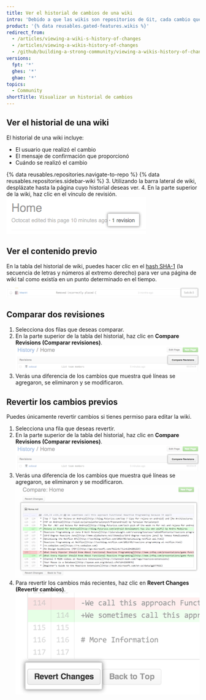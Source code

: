 ```yaml
---
title: Ver el historial de cambios de una wiki
intro: 'Debido a que las wikis son repositorios de Git, cada cambio que realices es una confirmación que puedes ver.'
product: '{% data reusables.gated-features.wikis %}'
redirect_from:
  - /articles/viewing-a-wiki-s-history-of-changes
  - /articles/viewing-a-wikis-history-of-changes
  - /github/building-a-strong-community/viewing-a-wikis-history-of-changes
versions:
  fpt: '*'
  ghes: '*'
  ghae: '*'
topics:
  - Community
shortTitle: Visualizar un historial de cambios
---
```


## Ver el historial de una wiki

El historial de una wiki incluye:
- El usuario que realizó el cambio
- El mensaje de confirmación que proporcionó
- Cuándo se realizó el cambio

{% data reusables.repositories.navigate-to-repo %}
{% data reusables.repositories.sidebar-wiki %}
3. Utilizando la barra lateral de wiki, desplázate hasta la página cuyo historial deseas ver.
4. En la parte superior de la wiki, haz clic en el vínculo de revisión. ![Vínculo de revisión de wiki](/assets/images/help/wiki/wiki_revision_link.png)

## Ver el contenido previo

En la tabla del historial de wiki, puedes hacer clic en el [hash SHA-1](http://en.wikipedia.org/wiki/SHA-1) (la secuencia de letras y números al extremo derecho) para ver una página de wiki tal como existía en un punto determinado en el tiempo.

![Número SHA de wiki](/assets/images/help/wiki/wiki_sha_number.png)

## Comparar dos revisiones

1. Selecciona dos filas que deseas comparar.
2. En la parte superior de la tabla del historial, haz clic en **Compare Revisions (Comparar revisiones)**. ![Botón de revisiones de comparación de wiki](/assets/images/help/wiki/wiki_compare_revisions.png)
3. Verás una diferencia de los cambios que muestra qué líneas se agregaron, se eliminaron y se modificaron.

## Revertir los cambios previos

Puedes únicamente revertir cambios si tienes permiso para editar la wiki.

1. Selecciona una fila que deseas revertir.
2. En la parte superior de la tabla del historial, haz clic en **Compare Revisions (Comparar revisiones)**. ![Botón de revisiones de comparación de wiki](/assets/images/help/wiki/wiki_compare_revisions.png)
3. Verás una diferencia de los cambios que muestra qué líneas se agregaron, se eliminaron y se modificaron. ![Diferencia de revisión de wiki](/assets/images/help/wiki/wiki_revision_diff.png)
4. Para revertir los cambios más recientes, haz clic en **Revert Changes (Revertir cambios)**. ![Botón para revertir cambios de wiki](/assets/images/help/wiki/wiki_revert_changes.png)
